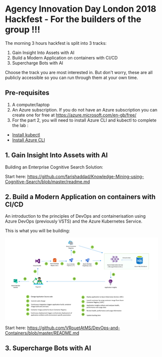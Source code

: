 # Agency Innovation Day London 2018 Hackfest - For the builders of the group !!!
The morning 3 hours hackfest is split into 3 tracks:
1. Gain Insight Into Assets with AI
2. Build a Modern Application on containers with CI/CD
3. Supercharge Bots with AI

Choose the track you are most interested in. But don't worry, these are all publicly accessible so you can run through them at your own time.

## Pre-requisites
1. A computer/laptop
2. An Azure subscription. If you do not have an Azure subscription you can create one for free at https://azure.microsoft.com/en-gb/free/
3. For the part 2, you will need to install Azure CLI and kubectl to complete the lab :
- [Install kubectl](https://kubernetes.io/docs/tasks/tools/install-kubectl/) 
- [Install Azure CLI](https://docs.microsoft.com/en-us/cli/azure/install-azure-cli?view=azure-cli-latest)

## 1. Gain Insight Into Assets with AI

Building an Enterprise Cognitive Search Solution:

Start here: https://github.com/farishaddad/Knowledge-Mining-using-Cognitive-Search/blob/master/readme.md

## 2. Build a Modern Application on containers with CI/CD

An introduction to the principles of DevOps and containerisation using Azure DevOps (previously VSTS) and the Azure Kubernetes Service.

This is what you will be building:

<img src="https://github.com/CharleneMcKeown/DevOps-and-Containers/blob/master/screenshots/Azure%20Architecture.PNG" alt="Architecture" width=800px />

Start here: https://github.com/VRouetAtMS/DevOps-and-Containers/blob/master/README.md

## 3. Supercharge Bots with AI
